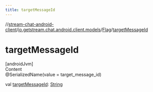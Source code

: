 ```yaml
---
title: targetMessageId
---
```

//[stream-chat-android-client](../../../index.md)/[io.getstream.chat.android.client.models](../index.md)/[Flag](index.md)/[targetMessageId](targetMessageId.md)



# targetMessageId  
[androidJvm]  
Content  
@SerializedName(value = target_message_id)  
  
val [targetMessageId](targetMessageId.md): [String](https://kotlinlang.org/api/latest/jvm/stdlib/kotlin/-string/index.html)  



